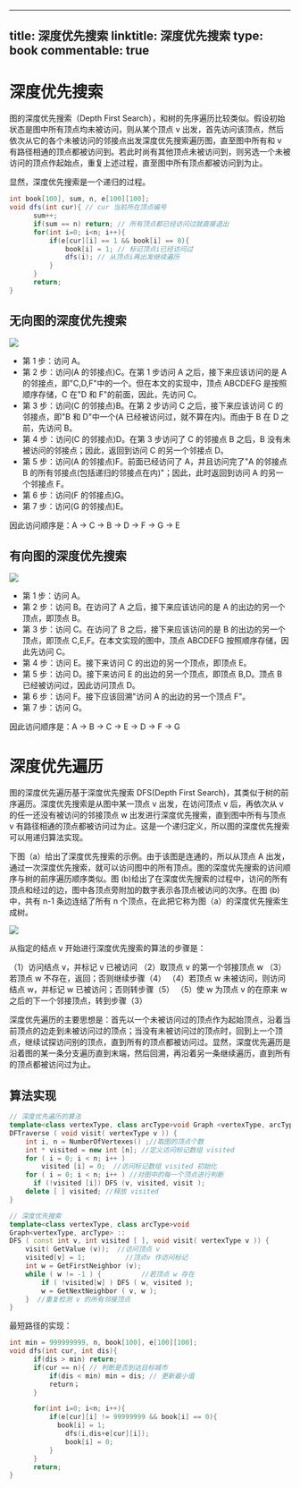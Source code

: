 
---
title: 深度优先搜索
linktitle: 深度优先搜索
type: book
commentable: true
---

# 深度优先搜索

图的深度优先搜索（Depth First Search），和树的先序遍历比较类似。假设初始状态是图中所有顶点均未被访问，则从某个顶点 v 出发，首先访问该顶点，然后依次从它的各个未被访问的邻接点出发深度优先搜索遍历图，直至图中所有和 v 有路径相通的顶点都被访问到。若此时尚有其他顶点未被访问到，则另选一个未被访问的顶点作起始点，重复上述过程，直至图中所有顶点都被访问到为止。

显然，深度优先搜索是一个递归的过程。

```java
int book[100], sum, n, e[100][100];
void dfs(int cur){ // cur 当前所在顶点编号
      sum++;
      if(sum == n) return; // 所有顶点都已经访问过就直接退出
      for(int i=0; i<n; i++){
          if(e[cur][i] == 1 && book[i] == 0){
              book[i] = 1; // 标记顶点i已经访问过
              dfs(i); // 从顶点i再出发继续遍历
          }
      }
      return;
}
```

## 无向图的深度优先搜索

![](https://i.postimg.cc/GpX6SqFm/image.png)

- 第 1 步：访问 A。
- 第 2 步：访问(A 的邻接点)C。在第 1 步访问 A 之后，接下来应该访问的是 A 的邻接点，即"C,D,F"中的一个。但在本文的实现中，顶点 ABCDEFG 是按照顺序存储，C 在"D 和 F"的前面，因此，先访问 C。
- 第 3 步：访问(C 的邻接点)B。在第 2 步访问 C 之后，接下来应该访问 C 的邻接点，即"B 和 D"中一个(A 已经被访问过，就不算在内)。而由于 B 在 D 之前，先访问 B。
- 第 4 步：访问(C 的邻接点)D。在第 3 步访问了 C 的邻接点 B 之后，B 没有未被访问的邻接点；因此，返回到访问 C 的另一个邻接点 D。
- 第 5 步：访问(A 的邻接点)F。前面已经访问了 A，并且访问完了"A 的邻接点 B 的所有邻接点(包括递归的邻接点在内)"；因此，此时返回到访问 A 的另一个邻接点 F。
- 第 6 步：访问(F 的邻接点)G。
- 第 7 步：访问(G 的邻接点)E。

因此访问顺序是：A -> C -> B -> D -> F -> G -> E

## 有向图的深度优先搜索

![](https://i.postimg.cc/5y8hpvf4/image.png)

- 第 1 步：访问 A。
- 第 2 步：访问 B。在访问了 A 之后，接下来应该访问的是 A 的出边的另一个顶点，即顶点 B。
- 第 3 步：访问 C。在访问了 B 之后，接下来应该访问的是 B 的出边的另一个顶点，即顶点 C,E,F。在本文实现的图中，顶点 ABCDEFG 按照顺序存储，因此先访问 C。
- 第 4 步：访问 E。接下来访问 C 的出边的另一个顶点，即顶点 E。
- 第 5 步：访问 D。接下来访问 E 的出边的另一个顶点，即顶点 B,D。顶点 B 已经被访问过，因此访问顶点 D。
- 第 6 步：访问 F。接下应该回溯"访问 A 的出边的另一个顶点 F"。
- 第 7 步：访问 G。

因此访问顺序是：A -> B -> C -> E -> D -> F -> G

# 深度优先遍历

图的深度优先遍历基于深度优先搜索 DFS(Depth First Search)，其类似于树的前序遍历。深度优先搜索是从图中某一顶点 v 出发，在访问顶点 v 后，再依次从 v 的任一还没有被访问的邻接顶点 w 出发进行深度优先搜索，直到图中所有与顶点 v 有路径相通的顶点都被访问过为止。这是一个递归定义，所以图的深度优先搜索可以用递归算法实现。

下图（a）给出了深度优先搜索的示例。由于该图是连通的，所以从顶点 A 出发，通过一次深度优先搜索，就可以访问图中的所有顶点。图的深度优先搜索的访问顺序与树的前序遍历顺序类似。图 (b)给出了在深度优先搜索的过程中，访问的所有顶点和经过的边，图中各顶点旁附加的数字表示各顶点被访问的次序。在图 (b)中，共有 n-1 条边连结了所有 n 个顶点，在此把它称为图（a）的深度优先搜索生成树。

![](https://i.postimg.cc/c4bzYXRR/image.png)

从指定的结点 v 开始进行深度优先搜索的算法的步骤是：

（1）访问结点 v，并标记 v 已被访问
（2）取顶点 v 的第一个邻接顶点 w
（3）若顶点 w 不存在，返回；否则继续步骤（4）
（4）若顶点 w 未被访问，则访问结点 w，并标记 w 已被访问；否则转步骤（5）
（5）使 w 为顶点 v 的在原来 w 之后的下一个邻接顶点，转到步骤（3）

深度优先遍历的主要思想是：首先以一个未被访问过的顶点作为起始顶点，沿着当前顶点的边走到未被访问过的顶点；当没有未被访问过的顶点时，回到上一个顶点，继续试探访问别的顶点，直到所有的顶点都被访问过。显然，深度优先遍历是沿着图的某一条分支遍历直到末端，然后回溯，再沿着另一条继续遍历，直到所有的顶点都被访问过为止。

## 算法实现

```cpp
// 深度优先遍历的算法
template<class vertexType, class arcType>void Graph <vertexType, arcType> ::
DFTraverse ( void visit( vertexType v )) {
    int i, n = NumberOfVertexes() ;//取图的顶点个数
    int * visited = new int [n]; //定义访问标记数组 visited
    for ( i = 0; i < n; i++ )
        visited [i] = 0;  //访问标记数组 visited 初始化
    for ( i = 0; i < n; i++ ) //对图中的每一个顶点进行判断
      if (!visited [i]) DFS (v, visited, visit );
    delete [ ] visited; //释放 visited
}

// 深度优先搜索
template<class vertexType, class arcType>void
Graph<vertexType, arcType> ::
DFS ( const int v, int visited [ ], void visit( vertexType v )) {
    visit( GetValue (v));  //访问顶点 v
    visited[v] = 1;          //顶点v 作访问标记
    int w = GetFirstNeighbor (v);
    while ( w != -1 ) {          //若顶点 w 存在
        if ( !visited[w] ) DFS ( w, visited );
        w = GetNextNeighbor ( v, w );
    }  //重复检测 v 的所有邻接顶点
}
```

最短路径的实现：

```c
int min = 999999999, n, book[100], e[100][100];
void dfs(int cur, int dis){
      if(dis > min) return;
      if(cur == n){ // 判断是否到达目标城市
          if(dis < min) min = dis; // 更新最小值
          return；
      }

      for(int i=0; i<n; i++){
          if(e[cur][i] != 99999999 && book[i] == 0){
            book[i] = 1;
              dfs(i,dis+e[cur][i]);
              book[i] = 0;
          }
      }
      return;
}
```

    